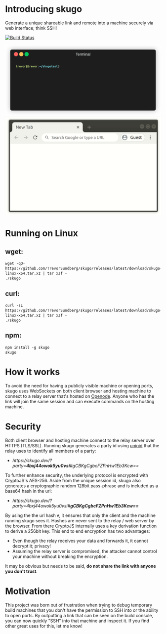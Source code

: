 # Introducing skugo
Generate a unique shareable link and remote into a machine securely via web interface; think SSH!

[![Build Status](https://travis-ci.org/TrevorSundberg/skugo.svg?branch=master)](https://travis-ci.org/TrevorSundberg/skugo)

![Run skugo in a terminal](./readme/terminal.gif)
![Open the generated link in a browser](./readme/browser.gif)

# Running on Linux

## wget:
```
wget -qO- https://github.com/TrevorSundberg/skugo/releases/latest/download/skugo-linux-x64.tar.xz | tar xJf -
./skugo
```

## curl:
```
curl -sL https://github.com/TrevorSundberg/skugo/releases/latest/download/skugo-linux-x64.tar.xz | tar xJf -
./skugo
```

## npm:
```
npm install -g skugo
skugo
```

# How it works

To avoid the need for having a publicly visible machine or opening ports,
skugo uses WebSockets on both client browser and hosting machine to connect 
to a relay server that's hosted on [Openode](https://www.openode.io/).
Anyone who has the link will join the same session and can execute commands on the hosting machine.

# Security

Both client browser and hosting machine connect to the relay server over HTTPS (TLS/SSL).
Running skugo generates a party id using [uniqid](https://www.npmjs.com/package/uniqid) that the relay uses to identify all members of a party:

- *https<nolink>://skugo.dev/?party=**4bxj44owok5yu0vsi**#gCBKgCgbcFZPnHw1Eb3Kcw==*

To further enhance security, the underlying protocol is encrypted with CryptoJS's AES-256.
Aside from the unique session id, skugo also generates a cryptographic random 128bit pass-phrase and is included as a base64 hash in the url:

- *https<nolink>://skugo.dev/?party=4bxj44owok5yu0vsi#**gCBKgCgbcFZPnHw1Eb3Kcw==***

By using the the url hash `#`, it ensures that only the client and the machine running skugo sees it.
Hashes are never sent to the relay / web server by the browser.
From there CryptoJS internally uses a key derivation function to derive a 256bit key.
This end to end encryption has two advantages:
- Even though the relay receives your data and forwards it, it cannot decrypt it; privacy!
- Assuming the relay server is compromised, the attacker cannot control your machine without breaking the encryption.

It may be obvious but needs to be said, **do not share the link with anyone you don't trust**.

# Motivation

This project was born out of frustration when trying to debug temporary build machines that you don't have the permission to SSH into or the ability to open ports. By outputting a link that can be seen on the build console, you can now quickly "SSH" into that machine and inspect it. If you find other great uses for this, let me know!
